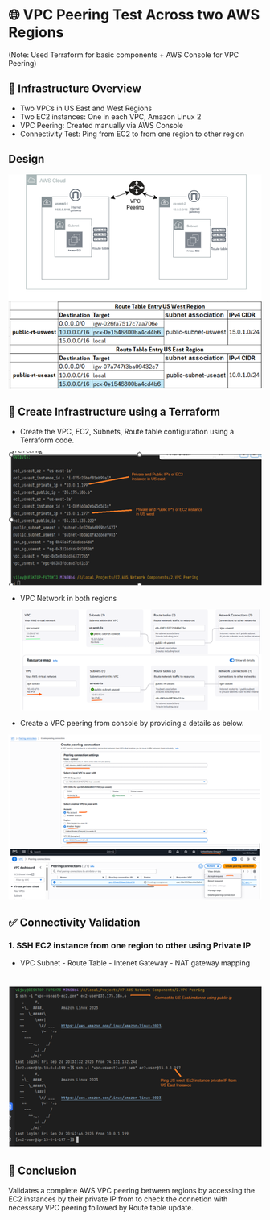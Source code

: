 # 🌐 VPC Peering Test Across two AWS Regions 

(Note: Used Terraform for basic components + AWS Console for VPC Peering)

## 🧱 Infrastructure Overview
 - Two VPCs in US East and West Regions
 - Two EC2 instances: One in each VPC, Amazon Linux 2
 - VPC Peering: Created manually via AWS Console
 - Connectivity Test: Ping from  EC2 to from one region to other region

## Design
![Design](VPCPeering.png)

## 🚀 Create Infrastructure using a Terraform

- 	Create the VPC, EC2, Subnets, Route table configuration using a Terraform code. 

![Create Infrastructure using a Terraform](Terraform_out.png)

- VPC Network in both regions
  
  ![Create Infrastructure using a Terraform](VPC_network.png)

- Create a VPC peering from console by providing a details as below.

![Create Infrastructure using a Terraform](VPC_Peering.png)

## ✅ Connectivity Validation

### 1. SSH EC2 instance from one region to other using Private IP
   - VPC Subnet - Route Table - Intenet Gateway  - NAT gateway mapping

# ![Connectivity Validation](EC2Connect.png)
     


##  🏁 Conclusion

Validates a complete AWS VPC peering between regions by accessing the EC2 instances by their private IP from to check the connetion with necessary VPC peering followed by Route table update.








  
